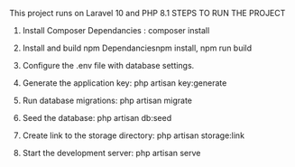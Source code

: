 This project runs on Laravel 10 and PHP 8.1
STEPS TO RUN THE PROJECT

1. Install Composer Dependancies : composer install 

2. Install and build npm Dependanciesnpm install, npm run build

3. Configure the .env file with database settings.

4. Generate the application key: php artisan key:generate

5. Run database migrations: php artisan migrate

6. Seed the database: php artisan db:seed

7. Create link to the storage directory: php artisan storage:link

8. Start the development server: php artisan serve

